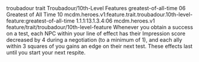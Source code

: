 <ability>
  <metadata>
    <class>troubadour</class>
    <feature_type>trait</feature_type>
    <file_dpath>Troubadour/10th-Level Features</file_dpath>
    <item_id>greatest-of-all-time</item_id>
    <item_index>06</item_index>
    <item_name>Greatest of All Time</item_name>
    <level>10</level>
    <scc>mcdm.heroes.v1:feature.trait.troubadour.10th-level-feature:greatest-of-all-time</scc>
    <scdc>1.1.1:13.1.3.4:06</scdc>
    <source>mcdm.heroes.v1</source>
    <type>feature/trait/troubadour/10th-level-feature</type>
  </metadata>
  <effects>
    <effect type="mundane">Whenever you obtain a success on a test, each NPC within your line of effect has their Impression score decreased by 4 during a negotiation (to a minimum of 1), and each ally within 3 squares of you gains an edge on their next test. These effects last until you start your next respite.</effect>
  </effects>
</ability>
